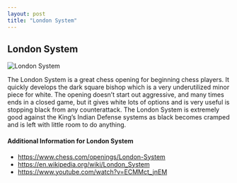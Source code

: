 ```yaml
---
layout: post
title: "London System"
---
```


## London System

![London System](https://www.thechesswebsite.com/wp-content/uploads/2012/07/londonsystem_big.png)

The London System is a great chess opening for beginning chess players. It quickly develops the dark square bishop which is a very underutilized minor piece for white.
The opening doesn’t start out aggressive, and many times ends in a closed game, but it gives white lots of options and is very useful is stopping black from any counterattack.
The London System is extremely good against the King’s Indian Defense systems as black becomes cramped and is left with little room to do anything.


#### Additional Information for London System

- https://www.chess.com/openings/London-System
- https://en.wikipedia.org/wiki/London_System
- https://www.youtube.com/watch?v=ECMMct_jnEM
